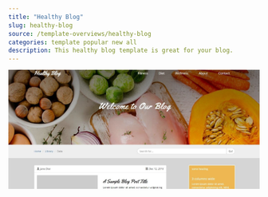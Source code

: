 ```yaml
---
title: "Healthy Blog"
slug: healthy-blog
source: /template-overviews/healthy-blog
categories: template popular new all
description: This healthy blog template is great for your blog.
---
```


<img src="/img/healthy-blog.jpg" class="img-fluid" alt="Healthy Blog Bootstrap Layout">
